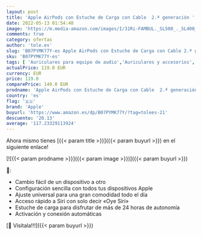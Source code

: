 ```yaml
---
layout: post
title: 'Apple AirPods con Estuche de Carga con Cable  2.ª generación '
date: 2022-05-13 01:54:48
image: 'https://m.media-amazon.com/images/I/31Ri-FAMBUL._SL500_._SL400_.jpg'
comments: true
category: ofertas
author: 'tole.es'
slug: 'B07PYMK77Y-es Apple AirPods con Estuche de Carga con Cable 2.ª generación'
sku: 'B07PYMK77Y-es'
tags: [ 'Auriculares para equipo de audio','Auriculares y accesorios','Electrónica','apple','🇪🇸', ]
actualPrice: 119.0 EUR
currency: EUR
price: 119.0
comparePrice: 149.0 EUR
prodname: 'Apple AirPods con Estuche de Carga con Cable  2.ª generación '
country: 'es'
flag: '🇪🇸'
brand: 'Apple'
buyurl: 'https://www.amazon.es/dp/B07PYMK77Y/?tag=tolees-21'
descuento: '20.13'
average: '117.23329113924'
---
```


Ahora mismo tienes [{{< param title >}}]({{< param buyurl >}}) en el siguiente enlace!

[![{{< param prodname >}}]({{< param image >}})]({{< param buyurl >}})

🔎:

- Cambio fácil de un dispositivo a otro
- Configuración sencilla con todos tus dispositivos Apple
- Ajuste universal para una gran comodidad todo el día
- Acceso rápido a Siri con solo decir «Oye Siri»
- Estuche de carga para disfrutar de más de 24 horas de autonomía
- Activación y conexión automáticas

[🛒 Visítala!!!]({{< param buyurl >}})
